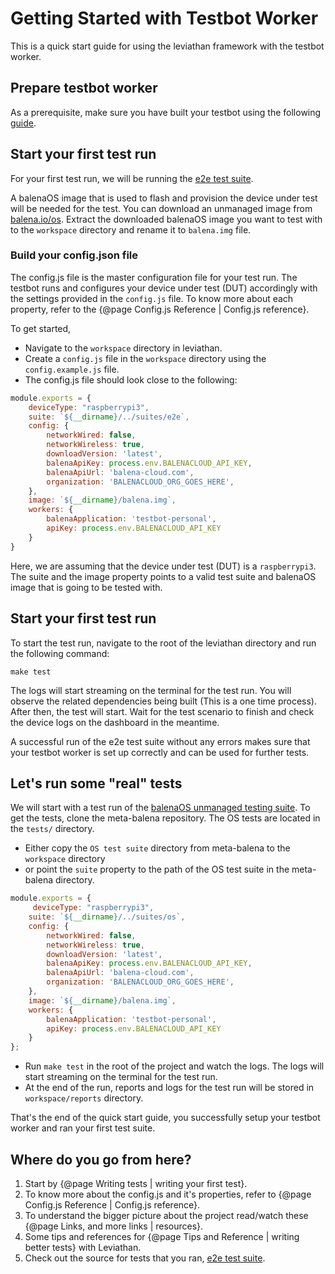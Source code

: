 # Getting Started with Testbot Worker 

This is a quick start guide for using the leviathan framework with the testbot worker. 

## Prepare testbot worker

As a prerequisite, make sure you have built your testbot using the following [guide](https://github.com/balena-io/testbot-hardware/blob/master/documentation/getting-started.md).

## Start your first test run

For your first test run, we will be running the [e2e test suite](https://github.com/balena-os/leviathan/tree/master/suites/e2e). 

A balenaOS image that is used to flash and provision the device under test will be needed for the test. You can download an unmanaged image from [balena.io/os](balena.io/os). Extract the downloaded balenaOS image you want to test with to the `workspace` directory and rename it to `balena.img` file. 

### Build your config.json file

The config.js file is the master configuration file for your test run. The testbot runs and configures your device under test (DUT) accordingly with the settings provided in the `config.js` file. To know more about each property, refer to the {@page Config.js Reference | Config.js reference}.

To get started, 

- Navigate to the `workspace` directory in leviathan.
- Create a `config.js` file in the `workspace` directory using the `config.example.js` file. 
- The config.js file should look close to the following: 

```js
module.exports = {
    deviceType: "raspberrypi3",
    suite: `${__dirname}/../suites/e2e`,
    config: {
        networkWired: false,
        networkWireless: true,
        downloadVersion: 'latest',
        balenaApiKey: process.env.BALENACLOUD_API_KEY,
        balenaApiUrl: 'balena-cloud.com',
        organization: 'BALENACLOUD_ORG_GOES_HERE',
    },
    image: `${__dirname}/balena.img`,
    workers: {
        balenaApplication: 'testbot-personal',
        apiKey: process.env.BALENACLOUD_API_KEY
    }
}
```

Here, we are assuming that the device under test (DUT) is a `raspberrypi3`. The suite and the image property points to a valid test suite and balenaOS image that is going to be tested with. 

## Start your first test run

To start the test run, navigate to the root of the leviathan directory and run the following command:

```
make test
```

The logs will start streaming on the terminal for the test run. You will observe the related dependencies being built (This is a one time process). After then, the test will start. Wait for the test scenario to finish and check the device logs on the dashboard in the meantime. 

A successful run of the e2e test suite without any errors makes sure that your testbot worker is set up correctly and can be used for further tests.

## Let's run some "real" tests

We will start with a test run of the [balenaOS unmanaged testing suite](https://github.com/balena-os/meta-balena/tree/master/tests/suites). To get the tests, clone the meta-balena repository. The OS tests are located in the `tests/` directory.

- Either copy the `OS test suite` directory from meta-balena to the `workspace` directory 
- or point the `suite` property to the path of the OS test suite in the meta-balena directory.

```js
module.exports = {
     deviceType: "raspberrypi3",
    suite: `${__dirname}/../suites/os`,
    config: {
        networkWired: false,
        networkWireless: true,
        downloadVersion: 'latest',
        balenaApiKey: process.env.BALENACLOUD_API_KEY,
        balenaApiUrl: 'balena-cloud.com',
        organization: 'BALENACLOUD_ORG_GOES_HERE',
    },
    image: `${__dirname}/balena.img`,
    workers: {
        balenaApplication: 'testbot-personal',
        apiKey: process.env.BALENACLOUD_API_KEY
    }
};
```

- Run `make test` in the root of the project and watch the logs. The logs will start streaming on the terminal for the test run.
- At the end of the run, reports and logs for the test run will be stored in `workspace/reports` directory.

That's the end of the quick start guide, you successfully setup your testbot worker and ran your first test suite.

## Where do you go from here?

1. Start by {@page Writing tests | writing your first test}.
2. To know more about the config.js and it's properties, refer to {@page Config.js Reference | Config.js reference}.
3. To understand the bigger picture about the project read/watch these {@page Links, and more links | resources}.
4. Some tips and references for {@page Tips and Reference | writing better tests} with Leviathan.
5. Check out the source for tests that you ran, [e2e test suite](https://github.com/balena-os/leviathan/tree/master/suites).
